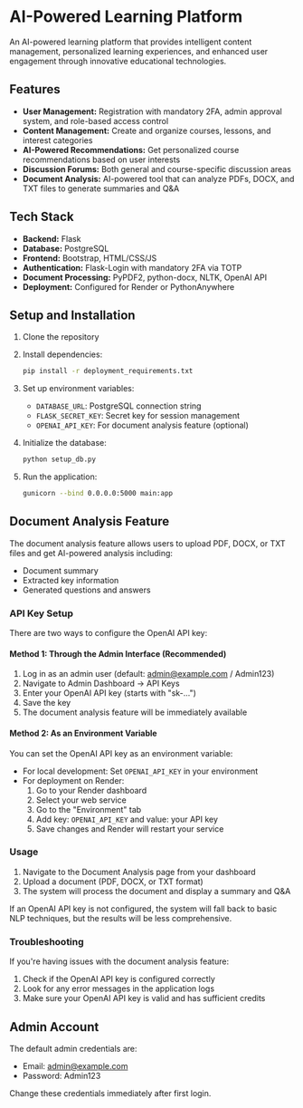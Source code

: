 # AI-Powered Learning Platform

An AI-powered learning platform that provides intelligent content management, personalized learning experiences, and enhanced user engagement through innovative educational technologies.

## Features

- **User Management:** Registration with mandatory 2FA, admin approval system, and role-based access control
- **Content Management:** Create and organize courses, lessons, and interest categories
- **AI-Powered Recommendations:** Get personalized course recommendations based on user interests
- **Discussion Forums:** Both general and course-specific discussion areas
- **Document Analysis:** AI-powered tool that can analyze PDFs, DOCX, and TXT files to generate summaries and Q&A

## Tech Stack

- **Backend:** Flask
- **Database:** PostgreSQL
- **Frontend:** Bootstrap, HTML/CSS/JS
- **Authentication:** Flask-Login with mandatory 2FA via TOTP
- **Document Processing:** PyPDF2, python-docx, NLTK, OpenAI API
- **Deployment:** Configured for Render or PythonAnywhere

## Setup and Installation

1. Clone the repository
2. Install dependencies:
   ```bash
   pip install -r deployment_requirements.txt
   ```
3. Set up environment variables:
   - `DATABASE_URL`: PostgreSQL connection string
   - `FLASK_SECRET_KEY`: Secret key for session management
   - `OPENAI_API_KEY`: For document analysis feature (optional)

4. Initialize the database:
   ```bash
   python setup_db.py
   ```

5. Run the application:
   ```bash
   gunicorn --bind 0.0.0.0:5000 main:app
   ```

## Document Analysis Feature

The document analysis feature allows users to upload PDF, DOCX, or TXT files and get AI-powered analysis including:

- Document summary
- Extracted key information
- Generated questions and answers

### API Key Setup

There are two ways to configure the OpenAI API key:

#### Method 1: Through the Admin Interface (Recommended)

1. Log in as an admin user (default: admin@example.com / Admin123)
2. Navigate to Admin Dashboard → API Keys
3. Enter your OpenAI API key (starts with "sk-...")
4. Save the key
5. The document analysis feature will be immediately available

#### Method 2: As an Environment Variable

You can set the OpenAI API key as an environment variable:

- For local development: Set `OPENAI_API_KEY` in your environment
- For deployment on Render:
  1. Go to your Render dashboard
  2. Select your web service
  3. Go to the "Environment" tab
  4. Add key: `OPENAI_API_KEY` and value: your API key
  5. Save changes and Render will restart your service

### Usage

1. Navigate to the Document Analysis page from your dashboard
2. Upload a document (PDF, DOCX, or TXT format)
3. The system will process the document and display a summary and Q&A

If an OpenAI API key is not configured, the system will fall back to basic NLP techniques, but the results will be less comprehensive.

### Troubleshooting

If you're having issues with the document analysis feature:

1. Check if the OpenAI API key is configured correctly
2. Look for any error messages in the application logs
3. Make sure your OpenAI API key is valid and has sufficient credits

## Admin Account

The default admin credentials are:
- Email: admin@example.com
- Password: Admin123

Change these credentials immediately after first login.